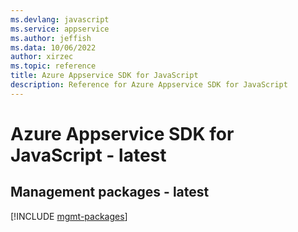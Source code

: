 ```yaml
---
ms.devlang: javascript
ms.service: appservice
ms.author: jeffish
ms.data: 10/06/2022
author: xirzec
ms.topic: reference
title: Azure Appservice SDK for JavaScript
description: Reference for Azure Appservice SDK for JavaScript
---
```

# Azure Appservice SDK for JavaScript - latest

## Management packages - latest
[!INCLUDE [mgmt-packages](appservice-mgmt-index.md)]